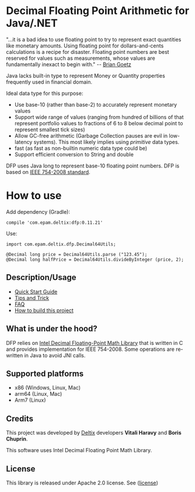 # Decimal Floating Point Arithmetic for Java/.NET

"...it is a bad idea to use floating point to try to represent exact quantities like monetary amounts. Using floating point for dollars-and-cents calculations is a recipe for disaster. Floating point numbers are best reserved for values such as measurements, whose values are fundamentally inexact to begin with." -- [Brian Goetz](https://www.ibm.com/developerworks/library/j-jtp0114/index.html)

Java lacks built-in type to represent Money or Quantity properties frequently used in financial domain.  

Ideal data type for this purpose:

* Use base-10 (rather than base-2) to accurately represent monetary values 
* Support wide range of values (ranging from hundred of billions of that represent portfolio values to fractions of 6 to 8 below decimal point to represent smallest tick sizes)
* Allow GC-free arithmetic (Garbage Collection pauses are evil in low-latency systems). This most likely implies using *primitive* data types.
* fast (as fast as non-builtin numeric data type could be)
* Support efficient conversion to String and double


DFP uses Java long to represent base-10 floating point numbers. DFP is based on [IEEE 754-2008 standard](https://en.wikipedia.org/wiki/IEEE_754).

# How to use

Add dependency (Gradle):
```
compile 'com.epam.deltix:dfp:0.11.21'
```
Use:
```
import com.epam.deltix.dfp.Decimal64Utils;

@Decimal long price = Decimal64Utils.parse ("123.45");
@Decimal long halfPrice = Decimal64Utils.divideByInteger (price, 2);
```


## Description/Usage

* [Quick Start Guide](docs/quickstart.md)
* [Tips and Trick](docs/TipsNTricks.md)
* [FAQ](docs/FAQ.md) 
* [How to build this project](docs/build.md)

## What is under the hood?

DFP relies on [Intel Decimal Floating-Point Math Library](https://software.intel.com/content/www/us/en/develop/articles/intel-decimal-floating-point-math-library.html) that is written in C and provides implementation for IEEE 754-2008. Some operations are re-written in Java to avoid JNI calls.

## Supported platforms

* x86 (Windows, Linux, Mac)
* arm64 (Linux, Mac)
* Arm7 (Linux)

## Credits

This project was developed by [Deltix](https://www.deltixlab.com) developers **Vitali Haravy** and **Boris Chuprin**. 

This software uses Intel Decimal Floating Point Math Library.

## License
This library is released under Apache 2.0 license. See ([license](LICENSE))
